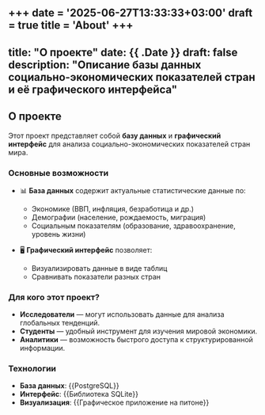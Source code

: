+++
date = '2025-06-27T13:33:33+03:00'
draft = true
title = 'About'
+++
---
title: "О проекте"
date: {{ .Date }}
draft: false
description: "Описание базы данных социально-экономических показателей стран и её графического интерфейса"
---

## О проекте

Этот проект представляет собой **базу данных** и **графический интерфейс** для анализа социально-экономических показателей стран мира.  

### Основные возможности

- 📊 **База данных** содержит актуальные статистические данные по:
  - Экономике (ВВП, инфляция, безработица и др.)
  - Демографии (население, рождаемость, миграция)
  - Социальным показателям (образование, здравоохранение, уровень жизни)

- 🖥️ **Графический интерфейс** позволяет:
  - Визуализировать данные в виде таблиц
  - Сравнивать показатели разных стран

### Для кого этот проект?

- **Исследователи** — могут использовать данные для анализа глобальных тенденций.  
- **Студенты** — удобный инструмент для изучения мировой экономики.  
- **Аналитики** — возможность быстрого доступа к структурированной информации.  

### Технологии

- **База данных**: {{PostgreSQL}}  
- **Интерфейс**: {{Библиотека SQLite}}  
- **Визуализация**: {{Графическое приложение на питоне}}  
